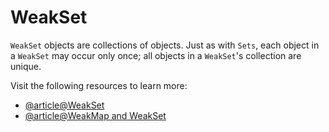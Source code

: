 # WeakSet

`WeakSet` objects are collections of objects. Just as with `Sets`, each object in a `WeakSet` may occur only once; all objects in a `WeakSet`'s collection are unique.

Visit the following resources to learn more:

- [@article@WeakSet](https://developer.mozilla.org/en-US/docs/Web/JavaScript/Reference/Global_Objects/WeakSet)
- [@article@WeakMap and WeakSet](https://javascript.info/weakmap-weakset)
